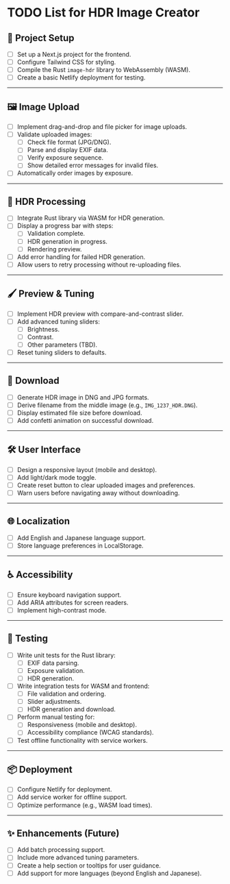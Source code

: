 # TODO List for HDR Image Creator

## 🚀 **Project Setup**
- [ ] Set up a Next.js project for the frontend.
- [ ] Configure Tailwind CSS for styling.
- [ ] Compile the Rust `image-hdr` library to WebAssembly (WASM).
- [ ] Create a basic Netlify deployment for testing.

---

## 🖼️ **Image Upload**
- [ ] Implement drag-and-drop and file picker for image uploads.
- [ ] Validate uploaded images:
  - [ ] Check file format (JPG/DNG).
  - [ ] Parse and display EXIF data.
  - [ ] Verify exposure sequence.
  - [ ] Show detailed error messages for invalid files.
- [ ] Automatically order images by exposure.

---

## 🌟 **HDR Processing**
- [ ] Integrate Rust library via WASM for HDR generation.
- [ ] Display a progress bar with steps:
  - [ ] Validation complete.
  - [ ] HDR generation in progress.
  - [ ] Rendering preview.
- [ ] Add error handling for failed HDR generation.
- [ ] Allow users to retry processing without re-uploading files.

---

## 🖌️ **Preview & Tuning**
- [ ] Implement HDR preview with compare-and-contrast slider.
- [ ] Add advanced tuning sliders:
  - [ ] Brightness.
  - [ ] Contrast.
  - [ ] Other parameters (TBD).
- [ ] Reset tuning sliders to defaults.

---

## 📂 **Download**
- [ ] Generate HDR image in DNG and JPG formats.
- [ ] Derive filename from the middle image (e.g., `IMG_1237_HDR.DNG`).
- [ ] Display estimated file size before download.
- [ ] Add confetti animation on successful download.

---

## 🛠️ **User Interface**
- [ ] Design a responsive layout (mobile and desktop).
- [ ] Add light/dark mode toggle.
- [ ] Create reset button to clear uploaded images and preferences.
- [ ] Warn users before navigating away without downloading.

---

## 🌐 **Localization**
- [ ] Add English and Japanese language support.
- [ ] Store language preferences in LocalStorage.

---

## ♿ **Accessibility**
- [ ] Ensure keyboard navigation support.
- [ ] Add ARIA attributes for screen readers.
- [ ] Implement high-contrast mode.

---

## 🔧 **Testing**
- [ ] Write unit tests for the Rust library:
  - [ ] EXIF data parsing.
  - [ ] Exposure validation.
  - [ ] HDR generation.
- [ ] Write integration tests for WASM and frontend:
  - [ ] File validation and ordering.
  - [ ] Slider adjustments.
  - [ ] HDR generation and download.
- [ ] Perform manual testing for:
  - [ ] Responsiveness (mobile and desktop).
  - [ ] Accessibility compliance (WCAG standards).
- [ ] Test offline functionality with service workers.

---

## 📦 **Deployment**
- [ ] Configure Netlify for deployment.
- [ ] Add service worker for offline support.
- [ ] Optimize performance (e.g., WASM load times).

---

## ✨ **Enhancements (Future)**
- [ ] Add batch processing support.
- [ ] Include more advanced tuning parameters.
- [ ] Create a help section or tooltips for user guidance.
- [ ] Add support for more languages (beyond English and Japanese).
